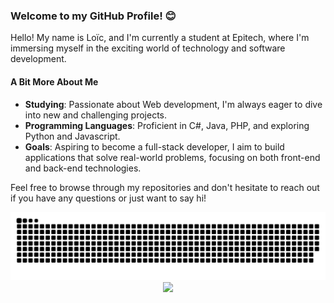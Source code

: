 ### Welcome to my GitHub Profile! 😊

Hello! My name is Loïc, and I'm currently a student at Epitech, where I'm immersing myself in the exciting world of technology and software development.

#### A Bit More About Me

- **Studying**: Passionate about Web development, I'm always eager to dive into new and challenging projects.
- **Programming Languages**: Proficient in C#, Java, PHP, and exploring Python and Javascript.
- **Goals**: Aspiring to become a full-stack developer, I aim to build applications that solve real-world problems, focusing on both front-end and back-end technologies.

Feel free to browse through my repositories and don't hesitate to reach out if you have any questions or just want to say hi!

<img src="https://raw.githubusercontent.com/loicBRAVO/loicBRAVO/output/snake.svg" alt="Snake animation" />

<div align="center">
  <img src="https://profile-counter.glitch.me/loicBRAVO/count.svg?"  />
</div>
